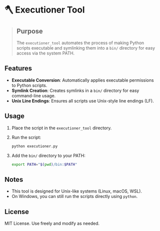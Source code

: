# 🪓 Executioner Tool

> ## Purpose
> The `executioner_tool` automates the process of making Python scripts executable and symlinking them into a `bin/` directory for easy access via the system PATH.

## Features

- **Executable Conversion**: Automatically applies executable permissions to Python scripts.
- **Symlink Creation**: Creates symlinks in a `bin/` directory for easy command-line usage.
- **Unix Line Endings**: Ensures all scripts use Unix-style line endings (LF).

## Usage

1. Place the script in the `executioner_tool` directory.
2. Run the script:

   ```bash
   python executioner.py
   ```

3. Add the `bin/` directory to your PATH:

   ```bash
   export PATH="$(pwd)/bin:$PATH"
   ```

## Notes

- This tool is designed for Unix-like systems (Linux, macOS, WSL).
- On Windows, you can still run the scripts directly using `python`.

## License

MIT License. Use freely and modify as needed.
